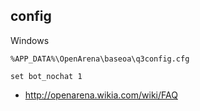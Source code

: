 ## config

Windows

`%APP_DATA%\OpenArena\baseoa\q3config.cfg`

`set bot_nochat 1`

- http://openarena.wikia.com/wiki/FAQ
